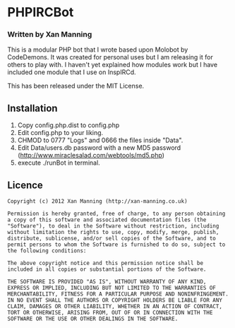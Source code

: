 PHPIRCBot
=========

### Written by Xan Manning

This is a modular PHP bot that I wrote based upon Molobot by CodeDemons. It was created for personal uses but I am releasing it for others to play with. I haven't yet explained how modules work but I have included one module that I use on InspIRCd.

This has been released under the MIT License.


Installation
------------

1. Copy config.php.dist to config.php
2. Edit config.php to your liking.
3. CHMOD to 0777 "Logs" and 0666 the files inside "Data".
4. Edit Data/users.db password with a new MD5 password (http://www.miraclesalad.com/webtools/md5.php)
5. execute ./runBot in terminal.


Licence
-------

	Copyright (c) 2012 Xan Manning (http://xan-manning.co.uk)

	Permission is hereby granted, free of charge, to any person obtaining a copy of this software and associated documentation files (the "Software"), to deal in the Software without restriction, including without limitation the rights to use, copy, modify, merge, publish, distribute, sublicense, and/or sell copies of the Software, and to permit persons to whom the Software is furnished to do so, subject to the following conditions:

	The above copyright notice and this permission notice shall be included in all copies or substantial portions of the Software.

	THE SOFTWARE IS PROVIDED "AS IS", WITHOUT WARRANTY OF ANY KIND, EXPRESS OR IMPLIED, INCLUDING BUT NOT LIMITED TO THE WARRANTIES OF MERCHANTABILITY, FITNESS FOR A PARTICULAR PURPOSE AND NONINFRINGEMENT. IN NO EVENT SHALL THE AUTHORS OR COPYRIGHT HOLDERS BE LIABLE FOR ANY CLAIM, DAMAGES OR OTHER LIABILITY, WHETHER IN AN ACTION OF CONTRACT, TORT OR OTHERWISE, ARISING FROM, OUT OF OR IN CONNECTION WITH THE SOFTWARE OR THE USE OR OTHER DEALINGS IN THE SOFTWARE.
